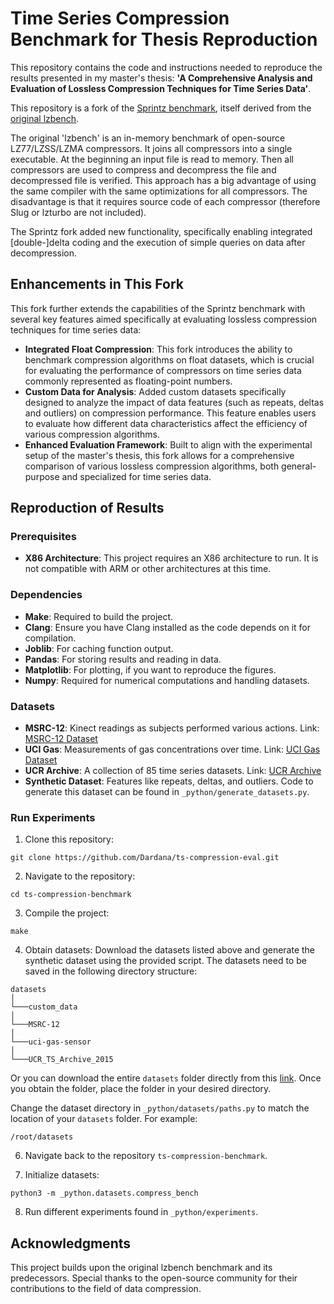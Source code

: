 # Time Series Compression Benchmark for Thesis Reproduction 

This repository contains the code and instructions needed to reproduce the results presented in my master's thesis: **'A Comprehensive Analysis and Evaluation of Lossless Compression Techniques for Time Series Data'**.

This repository is a fork of the [Sprintz benchmark](https://github.com/dblalock/lzbench), itself derived from the [original lzbench](https://github.com/inikep/lzbench). 

The original 'lzbench' is an in-memory benchmark of open-source LZ77/LZSS/LZMA compressors. It joins all compressors into a single executable. At the beginning an input file is read to memory. Then all compressors are used to compress and decompress the file and decompressed file is verified.
This approach has a big advantage of using the same compiler with the same optimizations for all compressors. The disadvantage is that it requires source code of each compressor (therefore Slug or lzturbo are not included).

The Sprintz fork added new functionality, specifically enabling integrated [double-]delta coding and the execution of simple queries on data after decompression.

## Enhancements in This Fork
This fork further extends the capabilities of the Sprintz benchmark with several key features aimed specifically at evaluating lossless compression techniques for time series data:
- **Integrated Float Compression**: This fork introduces the ability to benchmark compression algorithms on float datasets, which is crucial for evaluating the performance of compressors on time series data commonly represented as floating-point numbers.
-  **Custom Data for Analysis**: Added custom datasets specifically designed to analyze the impact of data features (such as repeats, deltas and outliers) on compression performance. This feature enables users to evaluate how different data characteristics affect the efficiency of various compression algorithms.
- **Enhanced Evaluation Framework**: Built to align with the experimental setup of the master's thesis, this fork allows for a comprehensive comparison of various lossless compression algorithms, both general-purpose and specialized for time series data.

## Reproduction of Results

### Prerequisites
- **X86 Architecture**: This project requires an X86 architecture to run. It is not compatible with ARM or other architectures at this time.
  
### Dependencies
- **Make**: Required to build the project.
- **Clang**: Ensure you have Clang installed as the code depends on it for compilation.
- **Joblib**: For caching function output.
- **Pandas**: For storing results and reading in data.
- **Matplotlib**: For plotting, if you want to reproduce the figures.
- **Numpy**: Required for numerical computations and handling datasets.

### Datasets
- **MSRC-12**: Kinect readings as subjects performed various actions. Link: [MSRC-12 Dataset](https://www.microsoft.com/en-us/download/details.aspx?id=52283?from=https://research.microsoft.com/en-us/um/cambridge/projects/msrc12/&type=exact)
- **UCI Gas**: Measurements of gas concentrations over time. Link: [UCI Gas Dataset](https://archive.ics.uci.edu/dataset/322/gas+sensor+array+under+dynamic+gas+mixtures)  
- **UCR Archive**: A collection of 85 time series datasets. Link: [UCR Archive](https://www.cs.ucr.edu/~eamonn/time_series_data/)  
- **Synthetic Dataset**: Features like repeats, deltas, and outliers. Code to generate this dataset can be found in `_python/generate_datasets.py`.

### Run Experiments
1. Clone this repository:
```
git clone https://github.com/Dardana/ts-compression-eval.git
``` 
2. Navigate to the repository:
```
cd ts-compression-benchmark
```
3. Compile the project:
```
make
```
4. Obtain datasets: 
Download the datasets listed above and generate the synthetic dataset using the provided script. The datasets need to be saved in the following directory structure:
```
datasets
│  
└───custom_data
│   
└───MSRC-12
│   
└───uci-gas-sensor
│   
└───UCR_TS_Archive_2015
```
Or you can download the entire `datasets` folder directly from this [link](#). 
Once you obtain the folder, place the folder in your desired directory. 

Change the dataset directory in `_python/datasets/paths.py` to match the location of your `datasets` folder. For example: 
```
/root/datasets
```
6. Navigate back to the repository `ts-compression-benchmark`.

7. Initialize datasets:
```
python3 -m _python.datasets.compress_bench
```
8. Run different experiments found in `_python/experiments`.
## Acknowledgments

This project builds upon the original lzbench benchmark and its predecessors. Special thanks to the open-source community for their contributions to the field of data compression.
